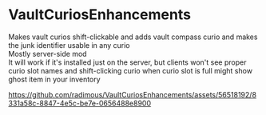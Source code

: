# VaultCuriosEnhancements
Makes vault curios shift-clickable and adds vault compass curio and makes the junk identifier usable in any curio <br>
Mostly server-side mod<br>
It will work if it's installed just on the server, but clients won't see proper curio slot names and shift-clicking curio when curio slot is full might show ghost item in your inventory<br>




https://github.com/radimous/VaultCuriosEnhancements/assets/56518192/8331a58c-8847-4e5c-be7e-0656488e8900

